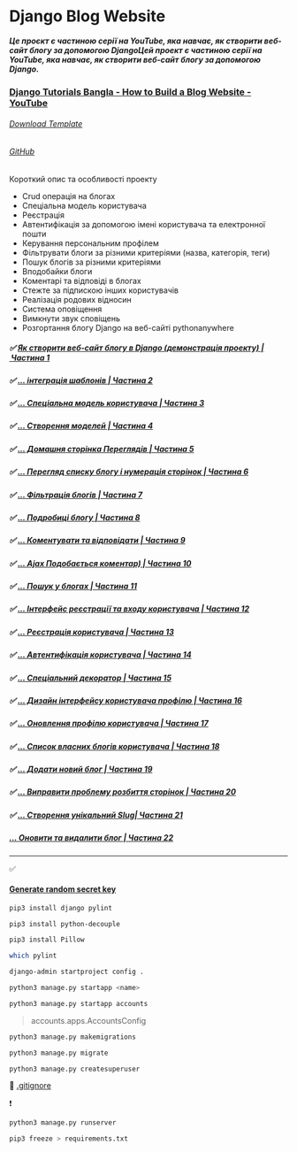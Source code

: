 # Django Blog Website

***Це проєкт є частиною серії на YouTube, яка навчає, як створити веб-сайт
блогу за допомогою DjangoЦей проект є частиною серії на YouTube, яка навчає, як
створити веб-сайт блогу за допомогою Django.***

### [Django Tutorials Bangla - How to Build a Blog Website - YouTube](https://www.youtube.com/playlist?list=PLoomN1iY7V9neojqrkqPVvE0GdmfOTcht)

###### [Download Template](https://templatemo.com/tm-551-stand-blog)

###### [GitHub](https://github.com/MoinulHossainNabil/Blog-Website-Django-Tutorials-Youtube)

Короткий опис та особливості проекту

- Crud операція на блогах
- Спеціальна модель користувача
- Реєстрація
- Автентифікація за допомогою імені користувача та електронної пошти
- Керування персональним профілем
- Фільтрувати блоги за різними критеріями (назва, категорія, теги)
- Пошук блогів за різними критеріями
- Вподобайки блоги
- Коментарі та відповіді в блогах
- Стежте за підпискою інших користувачів
- Реалізація родових відносин
- Система оповіщення
- Вимкнути звук сповіщень
- Розгортання блогу Django на веб-сайті pythonanywhere

##### ✅ [Як створити веб-сайт блогу в Django (демонстрація проекту) | Частина 1](https://www.youtube.com/watch?v=WpyXXBTcERc&list=PLoomN1iY7V9neojqrkqPVvE0GdmfOTcht&index=3&t=29s)

##### ✅ [... інтеграція шаблонів | Частина 2](https://www.youtube.com/watch?v=GHt_AgcFt8Y&list=PLoomN1iY7V9neojqrkqPVvE0GdmfOTcht&index=2&t=11s)

##### ✅ [... Спеціальна модель користувача | Частина 3](https://www.youtube.com/watch?v=NgahwM3pF6A&list=PLoomN1iY7V9neojqrkqPVvE0GdmfOTcht&index=3&t=200s)

##### ✅  [... Створення моделей | Частина 4](https://www.youtube.com/watch?v=YjdJB2w4u8U&list=PLoomN1iY7V9neojqrkqPVvE0GdmfOTcht&index=4&t=17s)

##### ✅ [... Домашня сторінка Переглядів | Частина 5](https://www.youtube.com/watch?v=namAMR8NXTI&list=PLoomN1iY7V9neojqrkqPVvE0GdmfOTcht&index=5&t=112s)

##### ✅  [... Перегляд списку блогу і нумерація сторінок | Частина 6](https://www.youtube.com/watch?v=3pvAcX7LnZs&list=PLoomN1iY7V9neojqrkqPVvE0GdmfOTcht&index=6&t=2s)

##### ✅  [... Фільтрація блогів | Частина 7](https://www.youtube.com/watch?v=gHUqtwd8TAM&list=PLoomN1iY7V9neojqrkqPVvE0GdmfOTcht&index=7)

##### ✅ [... Подробиці блогу | Частина 8](https://www.youtube.com/watch?v=Nip8eGeXz44&list=PLoomN1iY7V9neojqrkqPVvE0GdmfOTcht&index=9)

##### ✅  [... Коментувати та відповідати | Частина 9](https://www.youtube.com/watch?v=-kZScztai7s&list=PLoomN1iY7V9neojqrkqPVvE0GdmfOTcht&index=10)

##### ✅ [... Ajax Подобається коментар) | Частина 10](https://www.youtube.com/watch?v=7ZZKXnknDp4&list=PLoomN1iY7V9neojqrkqPVvE0GdmfOTcht&index=10)

##### ✅ [... Пошук у блогах | Частина 11](https://www.youtube.com/watch?v=kxtc3LL9d_M&list=PLoomN1iY7V9neojqrkqPVvE0GdmfOTcht&index=12)

##### ✅ [... Інтерфейс реєстрації та входу користувача | Частина 12](https://www.youtube.com/watch?v=e5ZPBE3Mn3Y&list=PLoomN1iY7V9neojqrkqPVvE0GdmfOTcht&index=12)

##### ✅  [... Реєстрація користувача | Частина 13](https://www.youtube.com/watch?v=P5poo9ekI-U&list=PLoomN1iY7V9neojqrkqPVvE0GdmfOTcht&index=13)

##### ✅ [... Автентифікація користувача | Частина 14](https://www.youtube.com/watch?v=rxj5m6pgs5U&list=PLoomN1iY7V9neojqrkqPVvE0GdmfOTcht&index=14)

##### ✅ [... Спеціальний декоратор | Частина 15](https://www.youtube.com/watch?v=Yov_h6igvr8&list=PLoomN1iY7V9neojqrkqPVvE0GdmfOTcht&index=15&t=1s)

##### ✅ [... Дизайн інтерфейсу користувача профілю | Частина 16](https://www.youtube.com/watch?v=QL0g0ALVN50&list=PLoomN1iY7V9neojqrkqPVvE0GdmfOTcht&index=17)

##### ✅ [... Оновлення профілю користувача | Частина 17](https://www.youtube.com/watch?v=0H6mPBAtSls&list=PLoomN1iY7V9neojqrkqPVvE0GdmfOTcht&index=18)

##### ✅ [... Список власних блогів користувача | Частина 18](https://www.youtube.com/watch?v=kVsOw-Byw8k&list=PLoomN1iY7V9neojqrkqPVvE0GdmfOTcht&index=19)

##### ✅ [... Додати новий блог | Частина 19](https://www.youtube.com/watch?v=R4QKMqh9v5Q&list=PLoomN1iY7V9neojqrkqPVvE0GdmfOTcht&index=20)

##### ✅ [... Виправити проблему розбиття сторінок | Частина 20](https://www.youtube.com/watch?v=EIhWtdWzhMo&list=PLoomN1iY7V9neojqrkqPVvE0GdmfOTcht&index=22)

##### ✅ [... Створення унікальний Slug| Частина 21](https://www.youtube.com/watch?v=S8aX2Gcn3wY&list=PLoomN1iY7V9neojqrkqPVvE0GdmfOTcht&index=22)

##### [... Оновити та видалити блог | Частина 22](https://www.youtube.com/watch?v=yLQMbHktXmQ&list=PLoomN1iY7V9neojqrkqPVvE0GdmfOTcht&index=23)

##### []()

##### []()

##### []()

##### []()

##### []()

##### []()

---

✅

#### [Generate random secret key](https://djecrety.ir/)

```bash
pip3 install django pylint
```

```bash
pip3 install python-decouple
```

```bash
pip3 install Pillow
```

```bash
which pylint
```

```bash
django-admin startproject config .
```

```bash
python3 manage.py startapp <name>
```

```bash
python3 manage.py startapp accounts
```

> accounts.apps.AccountsConfig

```bash
python3 manage.py makemigrations
```

```bash
python3 manage.py migrate
```

```bash
python3 manage.py createsuperuser
```

🔗 [.gitignore](https://www.toptal.com/developers/gitignore)

❗

```bash
python3 manage.py runserver
```

```bash
pip3 freeze > requirements.txt
```
